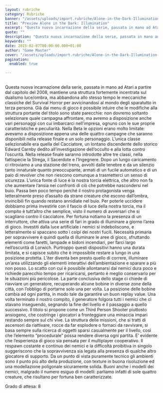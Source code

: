 ```yaml
---
layout: rubriche
category: Rubriche
banner: "/assets/uploads/import.rubriche/Alone-in-the-Dark-Illumination-640x320.jpg"
title: "Preview Alone in the Dark: Illumination"
excerpt: "Questa nuova incarnazione della serie, passata in mano ad Atari a partire dal capitolo del 2008, mantiene una struttura fortemente incentrata sul dualismo luce/ombra, ma abbandona allo stesso tempo le meccaniche classiche del Survival Horror per avvicinandosi al mondo degli sparatutto in terza persona. Già dai menu di gioco è possibile intuire che le modifiche [&hellip"
quote: ""
description: "Questa nuova incarnazione della serie, passata in mano ad Atari a partire dal capitolo del 2008, mantiene una struttura fortemente incentrata sul dualismo luce/ombra, ma abbandona allo stesso tempo le meccaniche classiche del Survival Horror per avvicinandosi al mondo degli sparatutto in terza persona. Già dai menu di gioco è possibile intuire che le modifiche [&hellip"
keywords: ""
date: 2015-02-07T00:00:00.000+01:00
author: "Game Master"
cover: "/assets/uploads/import.rubriche/Alone-in-the-Dark-Illumination-640x320.jpg"
pagination:
  enabled: true

---
```


[](https://hotmc.com/wp-content/uploads/2015/02/Alone-in-the-Dark-Illumination.jpg)  
Questa nuova incarnazione della serie, passata in mano ad Atari a partire dal capitolo del 2008, mantiene una struttura fortemente incentrata sul dualismo luce/ombra, ma abbandona allo stesso tempo le meccaniche classiche del Survival Horror per avvicinandosi al mondo degli sparatutto in terza persona. Già dai menu di gioco è possibile intuire che le modifiche alla struttura portante del titolo sono state parecchie: non dovremo soltanto selezionare quale campagna affrontare, ma avremo a disposizione anche vari personaggi con cui imbarcarci nell’impresa, ognuno con le sue proprie caratteristiche e peculiarità. Nella Beta le opzioni erano molto limitate: avevamo a disposizione appena una delle quattro campagne che saranno disponibili nella release finale e un solo personaggio. L’unica classe selezionabile era quella del Cacciatore, un lontano discendente dello storico Edward Carnby dedito all’investigazione dell’occulto e alla lotta contro l’oscurità. Nella release finale saranno introdotte altre tre classi, nella fattispecie la Strega, il Sacerdote e l’Ingegnere. Dopo un lungo caricamento ci ritroviamo a una stazione del treno, avvolti dalle tenebre e da un silenzio tanto innaturale quanto preoccupante, armati di un fucile automatico e di un paio di revolver che non riescono comunque a trasmetterci un senso di sicurezza. L’unica fonte di luce è la nostra torcia elettrica, che altro non fa che aumentare l’ansia nei confronti di ciò che potrebbe nascondersi nel buio. Passa ben poco tempo perché il nostro protagonista venga letteralmente preso d’assalto da strane creature che escono dall’ombra, invincibili fin quando restano annidiate nel buio. Per poterle uccidere dobbiamo prima investirle con il fascio di luce della nostra torcia, ma il compito è tutt’altro che semplice, visto il numero di avversari che si scagliano contro il cacciatore. Per fortuna notiamo la presenza di un interruttore, che attiva una serie di fari in grado di illuminare a giorno l’area di gioco. Investiti dalla luce artificiale i nemici si indeboliscono, e letteralmente si spaccano sotto i colpi dei nostri fucili. Necessità primaria per sopravvivere è quindi quella di illuminare le aree di gioco, sfruttando elementi come faretti, lampade e bidoni incendiari, per farci largo nell’oscurità di Lorwich. Purtroppo questi dispositivi hanno una durata limitata, e si capisce subito che è impossibile restare a lungo in una posizione protetta. L’iter diventa ben presto quello di correre, illuminare un’area utilizzando gli elementi interattivi dell’ambientazione e sparare a più non posso. Lo scatto con cui è possibile allontanarsi dai nemici dura poco e richiede parecchio tempo per ricaricarsi, pertanto è meglio conservarlo per le situazioni più pericolose. La parte conclusiva dello stage ci chiede di riavviare un generatore, recuperando alcune bobine in diverse zone della città, con l’obbligo di portarne solo una per volta. La posizione delle bobine cambia ad ogni partita, in modo tale da garantire un buon replay value. Una volta terminato il nostro compito, il generatore folgora tutti i nemici che ci stavano inseguendo, segnando la fine del livello e il passaggio a quello successivo. Il titolo si propone come un Third Person Shooter piuttosto ansiogeno, che costringe i giocatori a fronteggiare una minaccia impari restando sempre sul chi vive. La struttura delle missioni, che si tratti di ascensori da riattivare, rocce da far esplodere o fornaci da ravvivare, si basa sempre sulla ricerca di oggetti sparsi casualmente per il livello, così che l’elemento “procedurale” possa rendere diversa ogni partita. E’ evidente che l’esperienza di gioco sia pensata per il multiplayer cooperativo. Il respawn costante e continuo dei nemici e la difficoltà proibitiva in singolo suggeriscono che la sopravvivenza sia legata alla presenza di qualche altro giocatore di supporto. Da un punto di vista puramente tecnico gli ambienti sono il punto più alto della produzione, con texture in buona risoluzione ed una modellazione poligonale sicuramente solida. Buoni anche i modelli dei nemici, malgrado il numero esiguo di modelli: parliamo infatti di sole quattro creature, che risultano per fortuna ben caratterizzate.

Grado di attesa: 8